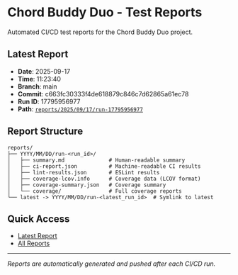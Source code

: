 # Chord Buddy Duo - Test Reports

Automated CI/CD test reports for the Chord Buddy Duo project.

## Latest Report
- **Date**: 2025-09-17
- **Time**: 11:23:40
- **Branch**: main
- **Commit**: c663fc30333f4de618879c846c7d62865a61ec78
- **Run ID**: 17795956977
- **Path**: [`reports/2025/09/17/run-17795956977`](reports/2025/09/17/run-17795956977/)

## Report Structure
```
reports/
├── YYYY/MM/DD/run-<run_id>/
│   ├── summary.md              # Human-readable summary
│   ├── ci-report.json          # Machine-readable CI results  
│   ├── lint-results.json       # ESLint results
│   ├── coverage-lcov.info      # Coverage data (LCOV format)
│   ├── coverage-summary.json   # Coverage summary
│   └── coverage/               # Full coverage reports
└── latest -> YYYY/MM/DD/run-<latest_run_id>  # Symlink to latest
```

## Quick Access
- [Latest Report](reports/latest/)
- [All Reports](reports/)

---
*Reports are automatically generated and pushed after each CI/CD run.*

